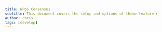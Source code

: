 ```yaml
---
title: NPoS Consensus
subtitle: This document covers the setup and options of theme feature described in the doc title
author: chris
tags: [develop]
---
```


